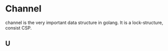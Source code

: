 # Channel

channel is the very important data structure in golang. It is a lock-structure, consist CSP.

## U
<!--stackedit_data:
eyJoaXN0b3J5IjpbNzY3OTE3MDAzXX0=
-->